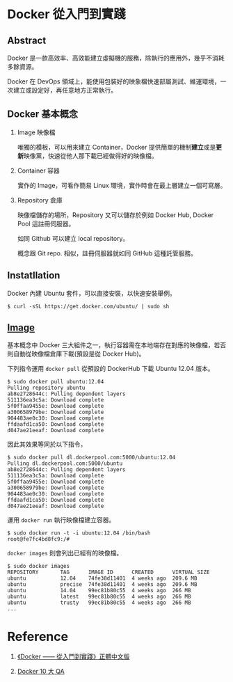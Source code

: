 # Docker 從入門到實踐

## Abstract 

Docker 是一款高效率、高效能建立虛擬機的服務，除執行的應用外，幾乎不消耗多餘資源。

Docker 在 DevOps 領域上，能使用包裝好的映象檔快速部屬測試、維運環境，一次建立或設定好，再任意地方正常執行。

## Docker 基本概念
1. Image 映像檔

    唯獨的模板，可以用來建立 Container，Docker 提供簡單的機制**建立**或是**更新**映像黨，快速從他人那下載已經做得好的映像檔。

2. Container 容器

    實作的 Image，可看作簡易 Linux 環境，實作時會在最上層建立一個可寫層。

3. Repository 倉庫

    映像檔儲存的場所，Repository 又可以儲存於例如 Docker Hub, Docker Pool 這註冊伺服器。
    
    如同 Github 可以建立 local repository。
    
    概念跟 Git repo. 相似，註冊伺服器就如同 GitHub 這種託管服務。

## Instatllation

Docker 內建 Ubuntu 套件，可以直接安裝，以快速安裝舉例。

```console
$ curl -sSL https://get.docker.com/ubuntu/ | sudo sh
```

## [Image](https://philipzheng.gitbook.io/docker_practice/image)


基本概念中 Docker 三大組件之一，執行容器需在本地端存在對應的映像檔，若否則自動從映像檔倉庫下載(預設是從 Docker Hub)。

下列指令運用 ```docker pull``` 從預設的 DockerHub 下載 Ubuntu 12.04 版本。

```console
$ sudo docker pull ubuntu:12.04
Pulling repository ubuntu
ab8e2728644c: Pulling dependent layers
511136ea3c5a: Download complete
5f0ffaa9455e: Download complete
a300658979be: Download complete
904483ae0c30: Download complete
ffdaafd1ca50: Download complete
d047ae21eeaf: Download complete
```

因此其效果等同於以下指令，

```console
$ sudo docker pull dl.dockerpool.com:5000/ubuntu:12.04
Pulling dl.dockerpool.com:5000/ubuntu
ab8e2728644c: Pulling dependent layers
511136ea3c5a: Download complete
5f0ffaa9455e: Download complete
a300658979be: Download complete
904483ae0c30: Download complete
ffdaafd1ca50: Download complete
d047ae21eeaf: Download complete
```

運用 ```docker run``` 執行映像檔建立容器。

```console
$ sudo docker run -t -i ubuntu:12.04 /bin/bash
root@fe7fc4bd8fc9:/#
```

```docker images``` 則會列出已經有的映像檔。

```console
$ sudo docker images
REPOSITORY       TAG      IMAGE ID      CREATED      VIRTUAL SIZE
ubuntu           12.04    74fe38d11401  4 weeks ago  209.6 MB
ubuntu           precise  74fe38d11401  4 weeks ago  209.6 MB
ubuntu           14.04    99ec81b80c55  4 weeks ago  266 MB
ubuntu           latest   99ec81b80c55  4 weeks ago  266 MB
ubuntu           trusty   99ec81b80c55  4 weeks ago  266 MB
...
```



# Reference

1. [《Docker —— 從入門到實踐­》正體中文版](https://philipzheng.gitbook.io/docker_practice/introduction)

1. [Docker 10 大 QA](https://www.ithome.com.tw/news/91847)